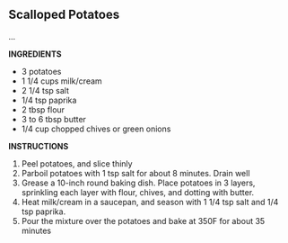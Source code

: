 ## Scalloped Potatoes

...

**INGREDIENTS**

- 3 potatoes
- 1 1/4 cups milk/cream
- 2 1/4 tsp salt
- 1/4 tsp paprika
- 2 tbsp flour
- 3 to 6 tbsp butter
- 1/4 cup chopped chives or green onions

**INSTRUCTIONS**

1. Peel potatoes, and slice thinly
1. Parboil potatoes with 1 tsp salt for about 8 minutes. Drain well
1. Grease a 10-inch round baking dish. Place potatoes in 3 layers, sprinkling each layer with flour, chives, and dotting with butter.
1. Heat milk/cream in a saucepan, and season with 1 1/4 tsp salt and 1/4 tsp paprika.
1. Pour the mixture over the potatoes and bake at 350F for about 35 minutes
